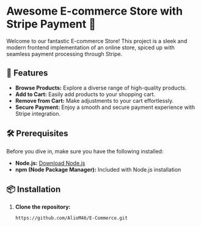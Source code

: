 # Awesome E-commerce Store with Stripe Payment 🌟

Welcome to our fantastic E-commerce Store! This project is a sleek and modern frontend implementation of an online store, spiced up with seamless payment processing through Stripe.

## 🚀 Features

- **Browse Products:** Explore a diverse range of high-quality products.
- **Add to Cart:** Easily add products to your shopping cart.
- **Remove from Cart:** Make adjustments to your cart effortlessly.
- **Secure Payment:** Enjoy a smooth and secure payment experience with Stripe integration.

## 🛠️ Prerequisites

Before you dive in, make sure you have the following installed:

- **Node.js:** [Download Node.js](https://nodejs.org/)
- **npm (Node Package Manager):** Included with Node.js installation

## 📦 Installation

1. **Clone the repository:**

   ```bash
   https://github.com/AlioM46/E-Commerce.git
   ```
